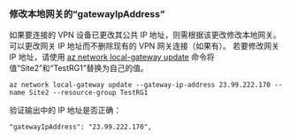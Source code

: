 ### <a name="to-modify-the-local-network-gateway-gatewayipaddress"></a>修改本地网关的“gatewayIpAddress”

如果要连接的 VPN 设备已更改其公共 IP 地址，则需根据该更改修改本地网关。 可以更改网关 IP 地址而不删除现有的 VPN 网关连接（如果有）。 若要修改网关 IP 地址，请使用 [az network local-gateway update](https://docs.microsoft.com/zh-cn/cli/azure/network/local-gateway#update) 命令将值“Site2”和“TestRG1”替换为自己的值。

    az network local-gateway update --gateway-ip-address 23.99.222.170 --name Site2 --resource-group TestRG1

验证输出中的 IP 地址是否正确：

    "gatewayIpAddress": "23.99.222.170",